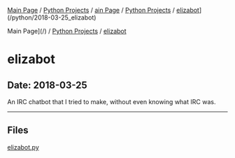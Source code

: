 [Main Page](/) / [Python Projects](/python) / [ain Page](/) / [Python Projects](/python) / [elizabot](/python/2018-03-25_elizabot)](/python/2018-03-25_elizabot)

Main Page](/) / [Python Projects](/python) / [elizabot](/python/2018-03-25_elizabot)

# elizabot

## Date: 2018-03-25

An IRC chatbot that I tried to make, without even knowing what IRC was.

-----

## Files

[elizabot.py](elizabot.py)